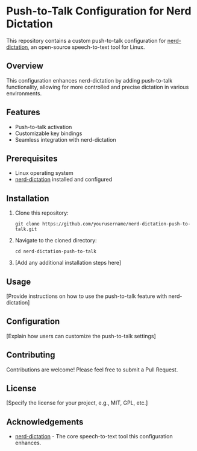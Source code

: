 # Push-to-Talk Configuration for Nerd Dictation

This repository contains a custom push-to-talk configuration for [nerd-dictation](https://github.com/ideasman42/nerd-dictation), an open-source speech-to-text tool for Linux.

## Overview

This configuration enhances nerd-dictation by adding push-to-talk functionality, allowing for more controlled and precise dictation in various environments.

## Features

- Push-to-talk activation
- Customizable key bindings
- Seamless integration with nerd-dictation

## Prerequisites

- Linux operating system
- [nerd-dictation](https://github.com/ideasman42/nerd-dictation) installed and configured

## Installation

1. Clone this repository:
   ```
   git clone https://github.com/yourusername/nerd-dictation-push-to-talk.git
   ```
2. Navigate to the cloned directory:
   ```
   cd nerd-dictation-push-to-talk
   ```
3. [Add any additional installation steps here]

## Usage

[Provide instructions on how to use the push-to-talk feature with nerd-dictation]

## Configuration

[Explain how users can customize the push-to-talk settings]

## Contributing

Contributions are welcome! Please feel free to submit a Pull Request.

## License

[Specify the license for your project, e.g., MIT, GPL, etc.]

## Acknowledgements

- [nerd-dictation](https://github.com/ideasman42/nerd-dictation) - The core speech-to-text tool this configuration enhances.
